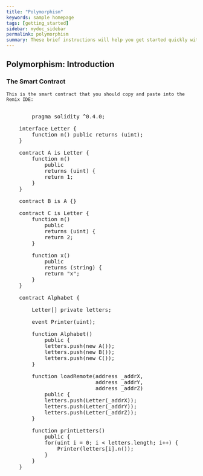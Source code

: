 ```yaml
---
title: "Polymorphism"
keywords: sample homepage
tags: [getting_started]
sidebar: mydoc_sidebar
permalink: polymorphism
summary: These brief instructions will help you get started quickly with the solidity development.
---
```



## Polymorphism: Introduction

### The Smart Contract

```
This is the smart contract that you should copy and paste into the Remix IDE:

```


<pre>

        pragma solidity ^0.4.0;

    interface Letter {
        function n() public returns (uint);
    }

    contract A is Letter {
        function n()
            public
            returns (uint) {
            return 1;    
        }
    }

    contract B is A {}

    contract C is Letter {
        function n()
            public
            returns (uint) {
            return 2;
        }

        function x() 
            public
            returns (string) {
            return "x";        
        }
    }

    contract Alphabet {

        Letter[] private letters;

        event Printer(uint);

        function Alphabet()
            public {
            letters.push(new A());
            letters.push(new B());
            letters.push(new C());
        }

        function loadRemote(address _addrX,
                            address _addrY,
                            address _addrZ)
            public {
            letters.push(Letter(_addrX));
            letters.push(Letter(_addrY));
            letters.push(Letter(_addrZ));    
        }

        function printLetters()
            public {
            for(uint i = 0; i < letters.length; i++) {
                Printer(letters[i].n());
            }    
        }
    }
    </pre>
